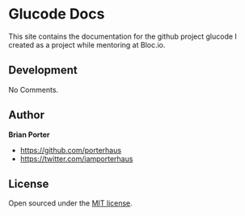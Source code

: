 # Glucode Docs

This site contains the documentation for the github project glucode I created as a project while mentoring at Bloc.io.

## Development

No Comments.


## Author

**Brian Porter**
- <https://github.com/porterhaus>
- <https://twitter.com/iamporterhaus>


## License

Open sourced under the [MIT license](LICENSE.md).

